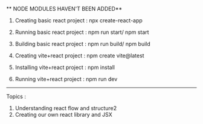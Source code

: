 ** NODE MODULES HAVEN'T BEEN ADDED**

1. Creating basic react project : npx create-react-app
2. Running basic react project : npm run start/ npm start
3. Building basic react project : npm run build/ npm build

   

1. Creating vite+react project : npm create vite@latest
2. Installing vite+react project : npm install
3. Running vite+react project : npm run dev
------------------------------------------------------------------------------------

Topics : 
1. Understanding react flow and structure2
2. Creating our own react library and JSX
